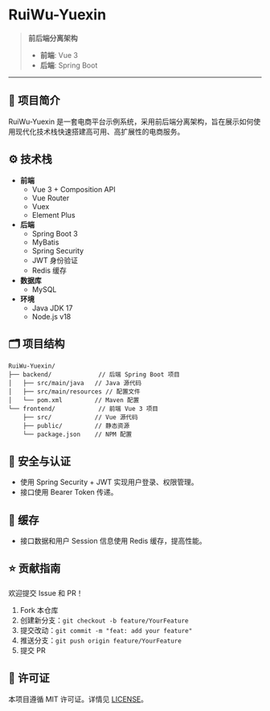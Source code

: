 # RuiWu-Yuexin

> **前后端分离架构**
>
> - **前端**: Vue 3
> - **后端**: Spring Boot

---

## 📖 项目简介

RuiWu-Yuexin 是一套电商平台示例系统，采用前后端分离架构，旨在展示如何使用现代化技术栈快速搭建高可用、高扩展性的电商服务。

## ⚙️ 技术栈

- **前端**
  - Vue 3 + Composition API
  - Vue Router
  - Vuex
  - Element Plus
- **后端**
  - Spring Boot 3
  - MyBatis
  - Spring Security
  - JWT 身份验证
  - Redis 缓存
- **数据库**
  - MySQL
- **环境**
  - Java JDK 17
  - Node.js v18

## 🗂️ 项目结构

```
RuiWu-Yuexin/
├── backend/             // 后端 Spring Boot 项目
│   ├── src/main/java   // Java 源代码
│   ├── src/main/resources // 配置文件
│   └── pom.xml         // Maven 配置
└── frontend/            // 前端 Vue 3 项目
    ├── src/            // Vue 源代码
    ├── public/         // 静态资源
    └── package.json    // NPM 配置
```

## 🔐 安全与认证

- 使用 Spring Security + JWT 实现用户登录、权限管理。
- 接口使用 Bearer Token 传递。

## 💾 缓存

- 接口数据和用户 Session 信息使用 Redis 缓存，提高性能。

## ⭐ 贡献指南

欢迎提交 Issue 和 PR！

1. Fork 本仓库
2. 创建新分支：`git checkout -b feature/YourFeature`
3. 提交改动：`git commit -m "feat: add your feature"`
4. 推送分支：`git push origin feature/YourFeature`
5. 提交 PR

## 📄 许可证

本项目遵循 MIT 许可证。详情见 [LICENSE](./LICENSE)。
